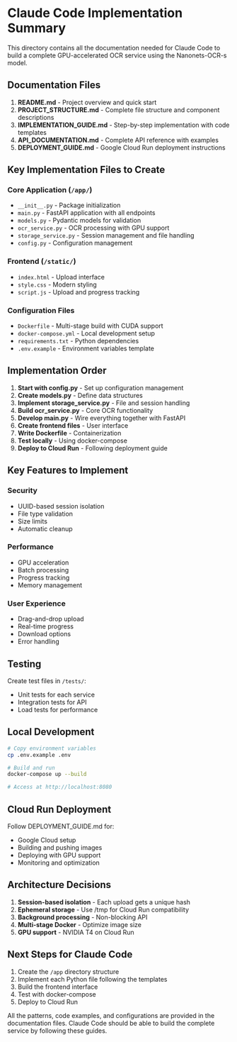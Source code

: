 # Claude Code Implementation Summary

This directory contains all the documentation needed for Claude Code to build a complete GPU-accelerated OCR service using the Nanonets-OCR-s model.

## Documentation Files

1. **README.md** - Project overview and quick start
2. **PROJECT_STRUCTURE.md** - Complete file structure and component descriptions
3. **IMPLEMENTATION_GUIDE.md** - Step-by-step implementation with code templates
4. **API_DOCUMENTATION.md** - Complete API reference with examples
5. **DEPLOYMENT_GUIDE.md** - Google Cloud Run deployment instructions

## Key Implementation Files to Create

### Core Application (`/app/`)
- `__init__.py` - Package initialization
- `main.py` - FastAPI application with all endpoints
- `models.py` - Pydantic models for validation
- `ocr_service.py` - OCR processing with GPU support
- `storage_service.py` - Session management and file handling
- `config.py` - Configuration management

### Frontend (`/static/`)
- `index.html` - Upload interface
- `style.css` - Modern styling
- `script.js` - Upload and progress tracking

### Configuration Files
- `Dockerfile` - Multi-stage build with CUDA support
- `docker-compose.yml` - Local development setup
- `requirements.txt` - Python dependencies
- `.env.example` - Environment variables template

## Implementation Order

1. **Start with config.py** - Set up configuration management
2. **Create models.py** - Define data structures
3. **Implement storage_service.py** - File and session handling
4. **Build ocr_service.py** - Core OCR functionality
5. **Develop main.py** - Wire everything together with FastAPI
6. **Create frontend files** - User interface
7. **Write Dockerfile** - Containerization
8. **Test locally** - Using docker-compose
9. **Deploy to Cloud Run** - Following deployment guide

## Key Features to Implement

### Security
- UUID-based session isolation
- File type validation
- Size limits
- Automatic cleanup

### Performance
- GPU acceleration
- Batch processing
- Progress tracking
- Memory management

### User Experience
- Drag-and-drop upload
- Real-time progress
- Download options
- Error handling

## Testing

Create test files in `/tests/`:
- Unit tests for each service
- Integration tests for API
- Load tests for performance

## Local Development

```bash
# Copy environment variables
cp .env.example .env

# Build and run
docker-compose up --build

# Access at http://localhost:8080
```

## Cloud Run Deployment

Follow DEPLOYMENT_GUIDE.md for:
- Google Cloud setup
- Building and pushing images
- Deploying with GPU support
- Monitoring and optimization

## Architecture Decisions

1. **Session-based isolation** - Each upload gets a unique hash
2. **Ephemeral storage** - Use /tmp for Cloud Run compatibility
3. **Background processing** - Non-blocking API
4. **Multi-stage Docker** - Optimize image size
5. **GPU support** - NVIDIA T4 on Cloud Run

## Next Steps for Claude Code

1. Create the `/app` directory structure
2. Implement each Python file following the templates
3. Build the frontend interface
4. Test with docker-compose
5. Deploy to Cloud Run

All the patterns, code examples, and configurations are provided in the documentation files. Claude Code should be able to build the complete service by following these guides.
